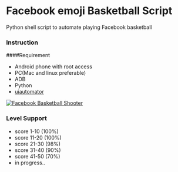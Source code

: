 # Facebook emoji Basketball Script
Python shell script to automate playing Facebook basketball



### Instruction

####Requirement
* Android phone with root access
* PC(Mac and linux preferable)
* ADB
* Python
* [uiautomator](https://github.com/xiaocong/uiautomator)


[![Facebook Basketball Shooter](http://img.youtube.com/vi/DkmA7ZoSWr4/0.jpg)](http://www.youtube.com/watch?v=DkmA7ZoSWr4)
  


### Level Support
* score 1-10 (100%)
* score 11-20 (100%)
* score 21-30 (98%)
* score 31-40 (90%)
* score 41-50 (70%)
* in progress..
